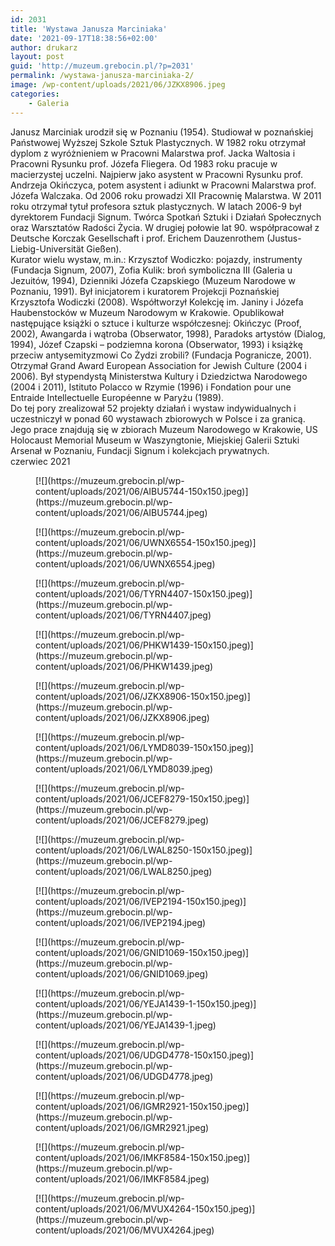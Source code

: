 ```yaml
---
id: 2031
title: 'Wystawa Janusza Marciniaka'
date: '2021-09-17T18:38:56+02:00'
author: drukarz
layout: post
guid: 'http://muzeum.grebocin.pl/?p=2031'
permalink: /wystawa-janusza-marciniaka-2/
image: /wp-content/uploads/2021/06/JZKX8906.jpeg
categories:
    - Galeria
---
```


<div class="o9v6fnle cxmmr5t8 oygrvhab hcukyx3x c1et5uql ii04i59q"><div dir="auto">Janusz Marciniak urodził się w Poznaniu (1954). Studiował w poznańskiej Państwowej Wyższej Szkole Sztuk Plastycznych. W 1982 roku otrzymał dyplom z wyróżnieniem w Pracowni Malarstwa prof. Jacka Waltosia i Pracowni Rysunku prof. Józefa Fliegera. Od 1983 roku pracuje w macierzystej uczelni. Najpierw jako asystent w Pracowni Rysunku prof. Andrzeja Okińczyca, potem asystent i adiunkt w Pracowni Malarstwa prof. Józefa Walczaka. Od 2006 roku prowadzi XII Pracownię Malarstwa. W 2011 roku otrzymał tytuł profesora sztuk plastycznych. W latach 2006-9 był dyrektorem Fundacji Signum. Twórca Spotkań Sztuki i Działań Społecznych oraz Warsztatów Radości Życia. W drugiej połowie lat 90. współpracował z Deutsche Korczak Gesellschaft i prof. Erichem Dauzenrothem (Justus-Liebig-Universität Gießen).</div></div><div class="o9v6fnle cxmmr5t8 oygrvhab hcukyx3x c1et5uql ii04i59q"><div dir="auto">Kurator wielu wystaw, m.in.: Krzysztof Wodiczko: pojazdy, instrumenty (Fundacja Signum, 2007), Zofia Kulik: broń symboliczna III (Galeria u Jezuitów, 1994), Dzienniki Józefa Czapskiego (Muzeum Narodowe w Poznaniu, 1991). Był inicjatorem i kuratorem Projekcji Poznańskiej Krzysztofa Wodiczki (2008). Współtworzył Kolekcję im. Janiny i Józefa Haubenstocków w Muzeum Narodowym w Krakowie. Opublikował następujące książki o sztuce i kulturze współczesnej: Okińczyc (Proof, 2002), Awangarda i wątroba (Obserwator, 1998), Paradoks artystów (Dialog, 1994), Józef Czapski – podziemna korona (Obserwator, 1993) i książkę przeciw antysemityzmowi Co Żydzi zrobili? (Fundacja Pogranicze, 2001).</div></div><div class="o9v6fnle cxmmr5t8 oygrvhab hcukyx3x c1et5uql ii04i59q"><div dir="auto">Otrzymał Grand Award European Association for Jewish Culture (2004 i 2006). Był stypendystą Ministerstwa Kultury i Dziedzictwa Narodowego (2004 i 2011), Istituto Polacco w Rzymie (1996) i Fondation pour une Entraide Intellectuelle Européenne w Paryżu (1989).</div></div><div class="o9v6fnle cxmmr5t8 oygrvhab hcukyx3x c1et5uql ii04i59q"><div dir="auto">Do tej pory zrealizował 52 projekty działań i wystaw indywidualnych i uczestniczył w ponad 60 wystawach zbiorowych w Polsce i za granicą. Jego prace znajdują się w zbiorach Muzeum Narodowego w Krakowie, US Holocaust Memorial Museum w Waszyngtonie, Miejskiej Galerii Sztuki Arsenał w Poznaniu, Fundacji Signum i kolekcjach prywatnych.</div><div dir="auto"></div></div><div dir="auto">czerwiec 2021</div><div dir="auto"></div><div dir="auto"><div class="gallery galleryid-2031 gallery-columns-5 gallery-size-thumbnail" id="gallery-20"><figure class="gallery-item"><div class="gallery-icon landscape"> [![](https://muzeum.grebocin.pl/wp-content/uploads/2021/06/AIBU5744-150x150.jpeg)](https://muzeum.grebocin.pl/wp-content/uploads/2021/06/AIBU5744.jpeg) </div></figure><figure class="gallery-item"><div class="gallery-icon portrait"> [![](https://muzeum.grebocin.pl/wp-content/uploads/2021/06/UWNX6554-150x150.jpeg)](https://muzeum.grebocin.pl/wp-content/uploads/2021/06/UWNX6554.jpeg) </div></figure><figure class="gallery-item"><div class="gallery-icon landscape"> [![](https://muzeum.grebocin.pl/wp-content/uploads/2021/06/TYRN4407-150x150.jpeg)](https://muzeum.grebocin.pl/wp-content/uploads/2021/06/TYRN4407.jpeg) </div></figure><figure class="gallery-item"><div class="gallery-icon landscape"> [![](https://muzeum.grebocin.pl/wp-content/uploads/2021/06/PHKW1439-150x150.jpeg)](https://muzeum.grebocin.pl/wp-content/uploads/2021/06/PHKW1439.jpeg) </div></figure><figure class="gallery-item"><div class="gallery-icon landscape"> [![](https://muzeum.grebocin.pl/wp-content/uploads/2021/06/JZKX8906-150x150.jpeg)](https://muzeum.grebocin.pl/wp-content/uploads/2021/06/JZKX8906.jpeg) </div></figure><figure class="gallery-item"><div class="gallery-icon portrait"> [![](https://muzeum.grebocin.pl/wp-content/uploads/2021/06/LYMD8039-150x150.jpeg)](https://muzeum.grebocin.pl/wp-content/uploads/2021/06/LYMD8039.jpeg) </div></figure><figure class="gallery-item"><div class="gallery-icon portrait"> [![](https://muzeum.grebocin.pl/wp-content/uploads/2021/06/JCEF8279-150x150.jpeg)](https://muzeum.grebocin.pl/wp-content/uploads/2021/06/JCEF8279.jpeg) </div></figure><figure class="gallery-item"><div class="gallery-icon portrait"> [![](https://muzeum.grebocin.pl/wp-content/uploads/2021/06/LWAL8250-150x150.jpeg)](https://muzeum.grebocin.pl/wp-content/uploads/2021/06/LWAL8250.jpeg) </div></figure><figure class="gallery-item"><div class="gallery-icon portrait"> [![](https://muzeum.grebocin.pl/wp-content/uploads/2021/06/IVEP2194-150x150.jpeg)](https://muzeum.grebocin.pl/wp-content/uploads/2021/06/IVEP2194.jpeg) </div></figure><figure class="gallery-item"><div class="gallery-icon landscape"> [![](https://muzeum.grebocin.pl/wp-content/uploads/2021/06/GNID1069-150x150.jpeg)](https://muzeum.grebocin.pl/wp-content/uploads/2021/06/GNID1069.jpeg) </div></figure><figure class="gallery-item"><div class="gallery-icon landscape"> [![](https://muzeum.grebocin.pl/wp-content/uploads/2021/06/YEJA1439-1-150x150.jpeg)](https://muzeum.grebocin.pl/wp-content/uploads/2021/06/YEJA1439-1.jpeg) </div></figure><figure class="gallery-item"><div class="gallery-icon portrait"> [![](https://muzeum.grebocin.pl/wp-content/uploads/2021/06/UDGD4778-150x150.jpeg)](https://muzeum.grebocin.pl/wp-content/uploads/2021/06/UDGD4778.jpeg) </div></figure><figure class="gallery-item"><div class="gallery-icon portrait"> [![](https://muzeum.grebocin.pl/wp-content/uploads/2021/06/IGMR2921-150x150.jpeg)](https://muzeum.grebocin.pl/wp-content/uploads/2021/06/IGMR2921.jpeg) </div></figure><figure class="gallery-item"><div class="gallery-icon portrait"> [![](https://muzeum.grebocin.pl/wp-content/uploads/2021/06/IMKF8584-150x150.jpeg)](https://muzeum.grebocin.pl/wp-content/uploads/2021/06/IMKF8584.jpeg) </div></figure><figure class="gallery-item"><div class="gallery-icon portrait"> [![](https://muzeum.grebocin.pl/wp-content/uploads/2021/06/MVUX4264-150x150.jpeg)](https://muzeum.grebocin.pl/wp-content/uploads/2021/06/MVUX4264.jpeg) </div></figure> </div></div>
